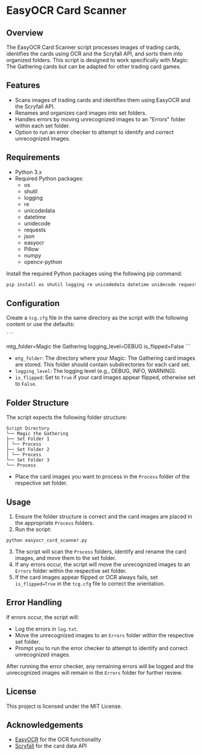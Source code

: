 # EasyOCR Card Scanner

## Overview

The EasyOCR Card Scanner script processes images of trading cards, identifies the cards using OCR and the Scryfall API, and sorts them into organized folders. This script is designed to work specifically with Magic: The Gathering cards but can be adapted for other trading card games.

## Features

- Scans images of trading cards and identifies them using EasyOCR and the Scryfall API.
- Renames and organizes card images into set folders.
- Handles errors by moving unrecognized images to an "Errors" folder within each set folder.
- Option to run an error checker to attempt to identify and correct unrecognized images.

## Requirements

- Python 3.x
- Required Python packages:
  - os
  - shutil
  - logging
  - re
  - unicodedata
  - datetime
  - unidecode
  - requests
  - json
  - easyocr
  - Pillow
  - numpy
  - opencv-python

Install the required Python packages using the following pip command:

```bash
pip install os shutil logging re unicodedata datetime unidecode requests json easyocr pillow numpy opencv-python
```
## Configuration

Create a `tcg.cfg` file in the same directory as the script with the following content or use the defaults:

    ```
mtg_folder=Magic the Gathering
logging_level=DEBUG
is_flipped=False
    ```

- `mtg_folder`: The directory where your Magic: The Gathering card images are stored. This folder should contain subdirectories for each card set.
- `logging_level`: The logging level (e.g., DEBUG, INFO, WARNING).
- `is_flipped`: Set to `True` if your card images appear flipped, otherwise set to `False`.

## Folder Structure

The script expects the following folder structure:
```
Script Directory
└── Magic the Gathering
├── Set Folder 1
│ └── Process
├── Set Folder 2
│ └── Process
└── Set Folder 3
└── Process
```

- Place the card images you want to process in the `Process` folder of the respective set folder.

## Usage

1. Ensure the folder structure is correct and the card images are placed in the appropriate `Process` folders.
2. Run the script:

`python easyocr_card_scanner.py`


3. The script will scan the `Process` folders, identify and rename the card images, and move them to the set folder.
4. If any errors occur, the script will move the unrecognized images to an `Errors` folder within the respective set folder.
5. If the card images appear flipped or OCR always fails, set `is_flipped=True` in the `tcg.cfg` file to correct the orientation.

## Error Handling

If errors occur, the script will:
- Log the errors in `log.txt`.
- Move the unrecognized images to an `Errors` folder within the respective set folder.
- Prompt you to run the error checker to attempt to identify and correct unrecognized images.

After running the error checker, any remaining errors will be logged and the unrecognized images will remain in the `Errors` folder for further review.

## License

This project is licensed under the MIT License.

## Acknowledgements

- [EasyOCR](https://github.com/JaidedAI/EasyOCR) for the OCR functionality
- [Scryfall](https://scryfall.com/docs/api) for the card data API
